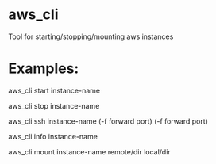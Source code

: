 # aws_cli
Tool for starting/stopping/mounting aws instances

# Examples:
aws_cli start instance-name
  
aws_cli stop instance-name
  
aws_cli ssh instance-name  (-f forward port) (-f forward port)
  
aws_cli info instance-name
  
aws_cli mount instance-name remote/dir local/dir
  
